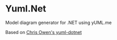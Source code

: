 Yuml.Net
========

Model diagram generator for .NET using yUML.me

Based on [Chris Owen's yuml-dotnet](https://github.com/chrisjowen/yuml-dotnet)